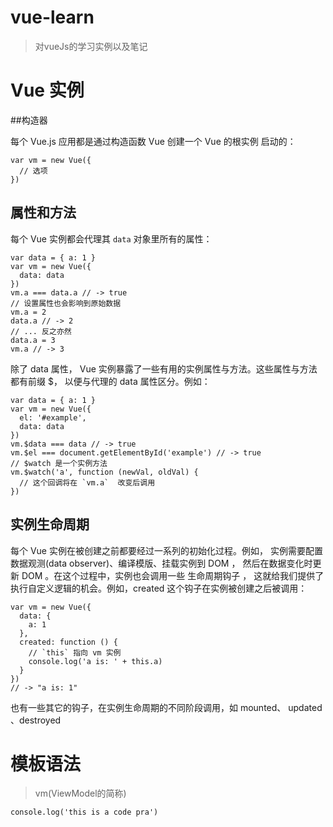 # vue-learn

> 对vueJs的学习实例以及笔记

# Vue 实例

##构造器

每个 Vue.js 应用都是通过构造函数 Vue 创建一个 Vue 的根实例 启动的：
```
var vm = new Vue({
  // 选项
})
```
## 属性和方法

每个 Vue 实例都会代理其 ```data``` 对象里所有的属性：
```
var data = { a: 1 }
var vm = new Vue({
  data: data
})
vm.a === data.a // -> true
// 设置属性也会影响到原始数据
vm.a = 2
data.a // -> 2
// ... 反之亦然
data.a = 3
vm.a // -> 3
```
除了 data 属性， Vue 实例暴露了一些有用的实例属性与方法。这些属性与方法都有前缀 $，
以便与代理的 data 属性区分。例如：
```
var data = { a: 1 }
var vm = new Vue({
  el: '#example',
  data: data
})
vm.$data === data // -> true
vm.$el === document.getElementById('example') // -> true
// $watch 是一个实例方法
vm.$watch('a', function (newVal, oldVal) {
  // 这个回调将在 `vm.a`  改变后调用
})
```
## 实例生命周期

每个 Vue 实例在被创建之前都要经过一系列的初始化过程。例如，
实例需要配置数据观测(data observer)、编译模版、挂载实例到 DOM ，
然后在数据变化时更新 DOM 。在这个过程中，实例也会调用一些 生命周期钩子 ，
这就给我们提供了执行自定义逻辑的机会。例如，created 这个钩子在实例被创建之后被调用：
```
var vm = new Vue({
  data: {
    a: 1
  },
  created: function () {
    // `this` 指向 vm 实例
    console.log('a is: ' + this.a)
  }
})
// -> "a is: 1"
```
也有一些其它的钩子，在实例生命周期的不同阶段调用，如 mounted、 updated 、destroyed 

# 模板语法

> vm(ViewModel的简称)
    
    console.log('this is a code pra')
    